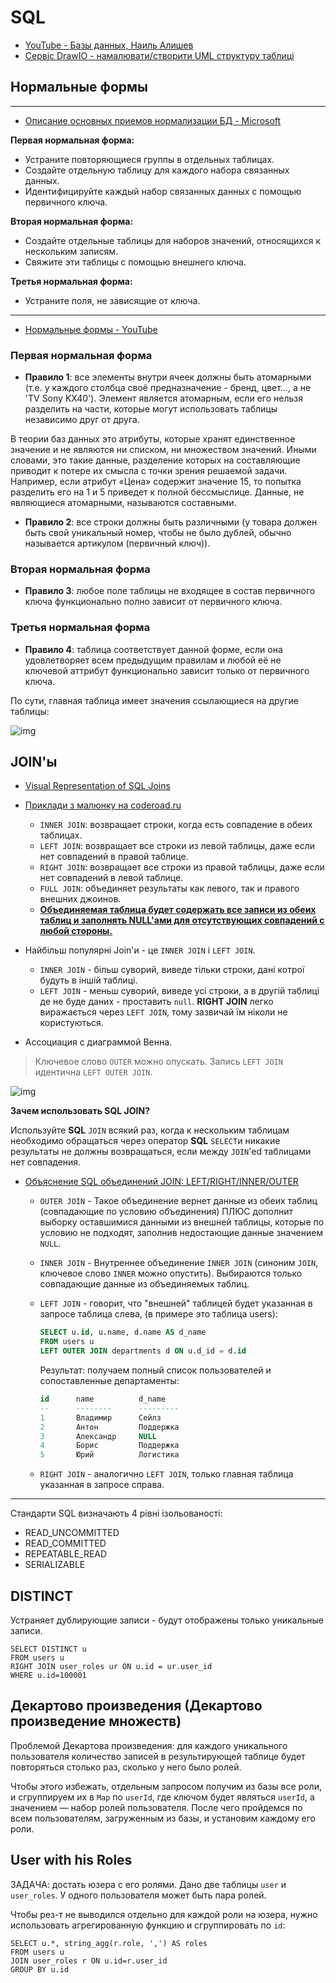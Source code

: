 # SQL
* [YouTube - Базы данных, Наиль Алишев](https://www.youtube.com/playlist?list=PLcBbiWbF2bIzfWAcWvu5M56hk25vJrRFK)
* [Сервіс DrawIO - намалювати/створити UML структуру таблиці](https://app.diagrams.net/)


## Нормальные формы

***

* [Описание основных приемов нормализации БД - Microsoft](https://docs.microsoft.com/ru-ru/office/troubleshoot/access/database-normalization-description#first-normal-form)

**Первая нормальная форма:**
* Устраните повторяющиеся группы в отдельных таблицах.
* Создайте отдельную таблицу для каждого набора связанных данных.
* Идентифицируйте каждый набор связанных данных с помощью первичного ключа.

**Вторая нормальная форма:**
* Создайте отдельные таблицы для наборов значений, относящихся к нескольким записям.
* Свяжите эти таблицы с помощью внешнего ключа.

**Третья нормальная форма:**
* Устраните поля, не зависящие от ключа.

***

* [Нормальные формы - YouTube](https://www.youtube.com/watch?v=_GQaTW6N1GY)

### Первая нормальная форма
* **Правило 1**: все элементы внутри ячеек должны быть атомарными (т.е. у каждого столбца своё предназначение - бренд, цвет..., а не 'TV Sony KX40').
Элемент является атомарным, если его нельзя разделить на части, которые могут использовать таблицы независимо друг от друга.

В теории баз данных это атрибуты, которые хранят единственное значение и не являются ни списком, ни множеством значений. 
Иными словами, это такие данные, разделение которых на составляющие приводит к потере их смысла с точки зрения решаемой задачи. 
Например, если атрибут «Цена» содержит значение 15, то попытка разделить его на 1 и 5 приведет к полной бессмыслице.
Данные, не являющиеся атомарными, называются составными.

* **Правило 2**: все строки должны быть различными (у товара должен быть свой уникальный номер, чтобы не было дублей, обычно называется артикулом (первичный ключ)).

### Вторая нормальная форма
* **Правило 3**: любое поле таблицы не входящее в состав первичного ключа функционально полно зависит от первичного ключа. 

### Третья нормальная форма
* **Правило 4**: таблица соответствует данной форме, если она удовлетворяет всем предыдущим правилам и любой её не ключевой аттрибут функционально зависит только от первичного ключа.

По сути, главная таблица имеет значения ссылающиеся на другие таблицы:

![img](https://github.com/SergiaS/programmer-tech-wiki/blob/master/src/main/resources/img/sql_nf3.png?raw=true)



## JOIN'ы
* [Visual Representation of SQL Joins](https://www.codeproject.com/Articles/33052/Visual-Representation-of-SQL-Joins)
* [Приклади з малюнку на coderoad.ru](https://coderoad.ru/5706437/В-чем-разница-между-INNER-JOIN-LEFT-JOIN-RIGHT-JOIN-и-FULL-JOIN#28719292)
  * `INNER JOIN`: возвращает строки, когда есть совпадение в обеих таблицах.
  * `LEFT JOIN`: возвращает все строки из левой таблицы, даже если нет совпадений в правой таблице.
  * `RIGHT JOIN`: возвращает все строки из правой таблицы, даже если нет совпадений в левой таблице.
  * `FULL JOIN`: объединяет результаты как левого, так и правого внешних джоинов.
  * <u>**Объединяемая таблица будет содержать все записи из обеих таблиц и заполнять NULL'ами для отсутствующих совпадений с любой стороны.**</u> 

* Найбільш популярні Join'и - це `INNER JOIN` і `LEFT JOIN`.
  * `INNER JOIN` - більш суворий, виведе тільки строки, дані котрої будуть в іншій таблиці.
  * `LEFT JOIN` - меньш суворий, виведе усі строки, а в другій таблиці де не буде даних - проставить `null`.
    **RIGHT JOIN** легко виражається через `LEFT JOIN`, тому зазвичай їм ніколи не користуються.

* Ассоциация с диаграммой Венна.

> Ключевое слово `OUTER` можно опускать. Запись `LEFT JOIN` идентична `LEFT OUTER JOIN`.

![img](https://raw.githubusercontent.com/SergiaS/programmer-tech-wiki/master/src/main/resources/img/SQL_JOIN.png)

**Зачем использовать SQL JOIN?**

Используйте **SQL** `JOIN` всякий раз, когда к нескольким таблицам необходимо обращаться через оператор **SQL** `SELECT`и 
никакие результаты не должны возвращаться, если между `JOIN`'ed таблицами нет совпадения.

* [Объяснение SQL объединений JOIN: LEFT/RIGHT/INNER/OUTER](http://www.skillz.ru/dev/php/article-Obyasnenie_SQL_obedinenii_JOIN_INNER_OUTER.html)
  * `OUTER JOIN` - Такое объединение вернет данные из обеих таблиц (совпадающие по условию объединения) ПЛЮС дополнит
    выборку оставшимися данными из внешней таблицы, которые по условию не подходят, заполнив недостающие данные значением `NULL`.

  * `INNER JOIN` - Внутреннее объединение `INNER JOIN` (синоним `JOIN`, ключевое слово `INNER` можно опустить).
    Выбираются только совпадающие данные из объединяемых таблиц.

  * `LEFT JOIN` - говорит, что "внешней" таблицей будет указанная в запросе таблица слева, (в примере это таблица users):
      ```sql
      SELECT u.id, u.name, d.name AS d_name
      FROM users u
      LEFT OUTER JOIN departments d ON u.d_id = d.id
      ```
    Результат: получаем полный список пользователей и сопоставленные департаменты:
      ```sql
      id      name          d_name
      --      --------      ---------
      1       Владимир      Сейлз
      2       Антон         Поддержка
      3       Александр     NULL
      4       Борис         Поддержка
      5       Юрий          Логистика
      ```
  * `RIGHT JOIN` - аналогично `LEFT JOIN`, только главная таблица указанная в запросе справа.





***

Стандарти SQL визначають 4 рівні ізольованості:
* READ_UNCOMMITTED
* READ_COMMITTED
* REPEATABLE_READ
* SERIALIZABLE




## DISTINCT
Устраняет дублирующие записи - будут отображены только уникальные записи.
```postgresql
SELECT DISTINCT u
FROM users u
RIGHT JOIN user_roles ur ON u.id = ur.user_id
WHERE u.id=100001
```


## Декартово произведения (Декартово произведение множеств)
Проблемой Декартова произведения: 
для каждого уникального пользователя количество записей в результирующей таблице будет повторяться столько раз, 
сколько у него было ролей.

Чтобы этого избежать, отдельным запросом получим из базы все роли, и сгруппируем их в `Map` по `userId`, 
где ключом будет являться `userId`, а значением — набор ролей пользователя. 
После чего пройдемся по всем пользователям, загруженным из базы, и установим каждому его роли.


## User with his Roles
ЗАДАЧА: достать юзера с его ролями. Дано две таблицы `user` и `user_roles`. У одного пользователя может быть пара ролей.

Чтобы рез-т не выводился отдельно для каждой роли на юзера, нужно использовать агрегированную функцию и сгруппировать по `id`:
```postgresql
SELECT u.*, string_agg(r.role, ',') AS roles
FROM users u
JOIN user_roles r ON u.id=r.user_id
GROUP BY u.id
```


